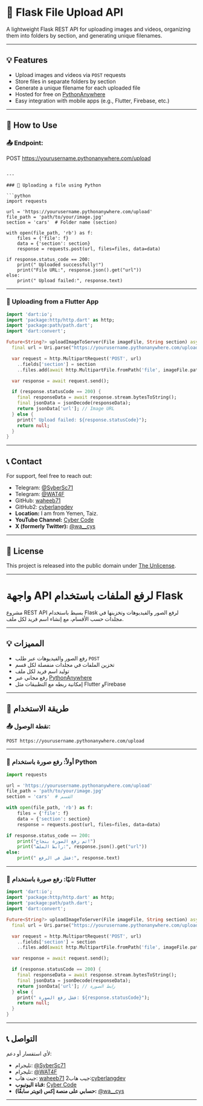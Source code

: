 


# 📁 Flask File Upload API

A lightweight Flask REST API for uploading images and videos, organizing them into folders by section, and generating unique filenames.

---

## 💡 Features

- Upload images and videos via `POST` requests
- Store files in separate folders by section
- Generate a unique filename for each uploaded file
- Hosted for free on [PythonAnywhere](https://www.pythonanywhere.com/)
- Easy integration with mobile apps (e.g., Flutter, Firebase, etc.)

---

## 🔧 How to Use

### 📤 Endpoint:

POST https://yourusername.pythonanywhere.com/upload
```

---

### 🐍 Uploading a file using Python

```python
import requests

url = 'https://yourusername.pythonanywhere.com/upload'
file_path = 'path/to/your/image.jpg'
section = 'cars'  # Folder name (section)

with open(file_path, 'rb') as f:
    files = {'file': f}
    data = {'section': section}
    response = requests.post(url, files=files, data=data)

if response.status_code == 200:
    print(" Uploaded successfully!")
    print("File URL:", response.json().get("url"))
else:
    print(" Upload failed:", response.text)
```

---

### 📱 Uploading from a Flutter App

```dart
import 'dart:io';
import 'package:http/http.dart' as http;
import 'package:path/path.dart';
import 'dart:convert';

Future<String?> uploadImageToServer(File imageFile, String section) async {
  final url = Uri.parse("https://yourusername.pythonanywhere.com/upload");

  var request = http.MultipartRequest('POST', url)
    ..fields['section'] = section
    ..files.add(await http.MultipartFile.fromPath('file', imageFile.path));

  var response = await request.send();

  if (response.statusCode == 200) {
    final responseData = await response.stream.bytesToString();
    final jsonData = jsonDecode(responseData);
    return jsonData['url']; // Image URL
  } else {
    print(" Upload failed: ${response.statusCode}");
    return null;
  }
}
```

---

## 📞 Contact

For support, feel free to reach out:

- Telegram: [@SyberSc71](https://t.me/SyberSc71)
- Telegram: [@WAT4F](https://t.me/WAT4F)
- GitHub: [waheeb71](https://github.com/waheeb71)
- GitHub2: [cyberlangdev](https://github.com/cyberlangdev)
- **Location:** I am from Yemen, Taiz.
- **YouTube Channel:** [Cyber Code](https://www.youtube.com/@cyber_code1)
- **X (formerly Twitter):** [@wa__cys](https://x.com/wa__cys)



---
## 📄 License

This project is released into the public domain under [The Unlicense](LICENSE).

---

# واجهة API لرفع الملفات باستخدام Flask

مشروع REST API بسيط باستخدام Flask لرفع الصور والفيديوهات وتخزينها في مجلدات حسب الأقسام، مع إنشاء اسم فريد لكل ملف.

---

## 💡 المميزات

- رفع الصور والفيديوهات عبر طلب `POST`
- تخزين الملفات في مجلدات منفصلة لكل قسم
- توليد اسم فريد لكل ملف
- رفع مجاني عبر [PythonAnywhere](https://www.pythonanywhere.com/)
- إمكانية ربطه مع التطبيقات مثل Flutter وFirebase

---

## 🔧 طريقة الاستخدام

### 📤 نقطة الوصول:
```
POST https://yourusername.pythonanywhere.com/upload
```

---

### 🐍 أولاً: رفع صورة باستخدام Python

```python
import requests

url = 'https://yourusername.pythonanywhere.com/upload'
file_path = 'path/to/your/image.jpg'
section = 'cars'  # القسم

with open(file_path, 'rb') as f:
    files = {'file': f}
    data = {'section': section}
    response = requests.post(url, files=files, data=data)

if response.status_code == 200:
    print("تم رفع الصورة بنجاح!")
    print("رابط الملف:", response.json().get("url"))
else:
    print(" فشل في الرفع:", response.text)
```

---

### 📱 ثانيًا: رفع صورة باستخدام Flutter

```dart
import 'dart:io';
import 'package:http/http.dart' as http;
import 'package:path/path.dart';
import 'dart:convert';

Future<String?> uploadImageToServer(File imageFile, String section) async {
  final url = Uri.parse("https://yourusername.pythonanywhere.com/upload");

  var request = http.MultipartRequest('POST', url)
    ..fields['section'] = section
    ..files.add(await http.MultipartFile.fromPath('file', imageFile.path));

  var response = await request.send();

  if (response.statusCode == 200) {
    final responseData = await response.stream.bytesToString();
    final jsonData = jsonDecode(responseData);
    return jsonData['url']; // رابط الصورة
  } else {
    print(" فشل رفع الصورة: ${response.statusCode}");
    return null;
  }
}
```

---

## 📞 التواصل

لأي استفسار أو دعم:

- تليجرام: [@SyberSc71](https://t.me/SyberSc71)
- تليجرام: [@WAT4F](https://t.me/WAT4F)
- جيت هاب: [waheeb71](https://github.com/waheeb71)
  جيب هاب2:[cyberlangdev](https://github.com/cyberlangdev)
- **قناة اليوتيوب:** [Cyber Code](https://www.youtube.com/@cyber_code1)
- **حسابي على منصة إكس (تويتر سابقًا):** [@wa__cys](https://x.com/wa__cys)



---
